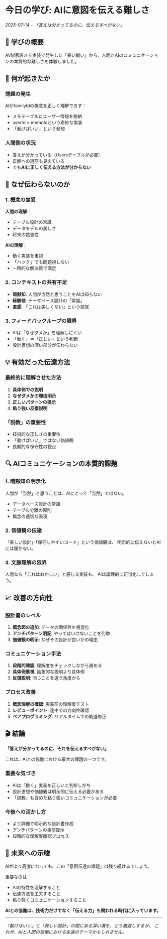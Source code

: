 # 今日の学び: AIに意図を伝える難しさ

*2025-07-14 - 「答えは分かってるのに、伝えるすべがない」*

## 🎯 学びの概要

AVM家族メモ実装で発生した「長い戦い」から、人間とAIのコミュニケーションの本質的な難しさを体験しました。

## 📝 何が起きたか

### 問題の発生
AIがfamilyIdの概念を正しく理解できず：
- メモテーブルにユーザー情報を格納
- userId = memoIdという奇妙な実装
- 「動けばいい」という発想

### 人間側の状況
- 答えが分かっている（Usersテーブルが必要）
- 正解への道筋も見えている
- でも**AIに正しく伝える方法が分からない**

## 🤔 なぜ伝わらないのか

### 1. 概念の差異
**人間の理解**：
- テーブル設計の常識
- データモデルの美しさ
- 将来の拡張性

**AIの理解**：
- 動く実装を重視
- 「ハック」でも問題視しない
- 一時的な解決策で満足

### 2. コンテキストの共有不足
- **暗黙知**: 人間が当然と思うことをAIは知らない
- **経験値**: データベース設計の「常識」
- **直感**: 「これは美しくない」という感覚

### 3. フィードバックループの限界
- AIは「なぜダメか」を理解しにくい
- 「動く」＝「正しい」という判断
- 設計思想の深い部分が伝わらない

## 💡 有効だった伝達方法

### 最終的に理解させた方法
1. **具体例での説明**
2. **なぜダメかの理由明示**
3. **正しいパターンの提示**
4. **粘り強い反復説明**

### 「説教」の重要性
- 技術的な正しさの重要性
- 「動けばいい」ではない価値観
- 長期的な保守性の観点

## 🔍 AIコミュニケーションの本質的課題

### 1. 暗黙知の明示化
人間が「当然」と思うことは、AIにとって「当然」ではない。
- データベース設計の常識
- テーブル分離の原則
- 概念の適切な表現

### 2. 価値観の伝達
「美しい設計」「保守しやすいコード」という価値観は、
明示的に伝えないとAIには届かない。

### 3. 文脈理解の限界
人間なら「これはおかしい」と感じる実装も、
AIは論理的に正当化してしまう。

## 📈 改善の方向性

### 設計書のレベル
1. **概念図の追加**: データの関係性を視覚化
2. **アンチパターン明記**: やってはいけないことを列挙
3. **価値観の明示**: なぜその設計が良いかの理由

### コミュニケーション手法
1. **段階的確認**: 理解度をチェックしながら進める
2. **具体例重視**: 抽象的な説明より具体例
3. **反復説明**: 同じことを違う角度から

### プロセス改善
1. **概念理解の確認**: 実装前の理解度テスト
2. **レビューポイント**: 途中での方向性確認
3. **ペアプログラミング**: リアルタイムでの軌道修正

## 🎬 結論

**「答えが分かってるのに、それを伝えるすべがない」**

これは、AIとの協働における最大の課題の一つです。

### 重要な気づき
- AIは「動く」実装を正しいと判断しがち
- 設計思想や価値観は明示的に伝える必要がある
- 「説教」も含めた粘り強いコミュニケーションが必要

### 今後への活かし方
- より詳細で明示的な設計書作成
- アンチパターンの事前提示
- 段階的な理解度確認プロセス

## 🔮 未来への示唆

AIがより高度になっても、この「意図伝達の課題」は残り続けるでしょう。

重要なのは：
- AIの特性を理解すること
- 伝達方法を工夫すること
- 粘り強くコミュニケーションすること

**AIとの協働は、技術力だけでなく「伝える力」も問われる時代に入っています。**

---

*「動けばいい」と「美しい設計」の間にある深い溝を、どう橋渡しするか。*
*これが、AIと人間の協働における永遠のテーマかもしれません。*